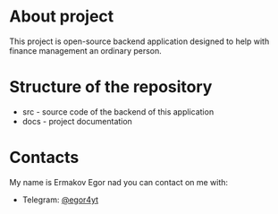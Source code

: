 # About project

This project is open-source backend application designed to help with finance management an ordinary person.

# Structure of the repository

- src - source code of the backend of this application
- docs - project documentation

# Contacts
My name is Ermakov Egor nad you can contact on me with:
- Telegram: [@egor4yt](https://t.me/egor4yt)